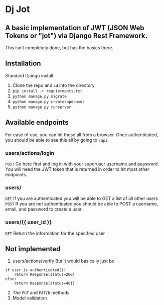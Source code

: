 # Dj Jot
## A basic implementation of JWT (JSON Web Tokens or "jot") via Django Rest Framework.

This isn't completely done, but has the basics there.

## Installation
Standard Django install:

1. Clone the repo and `cd` into the directory
2. `pip install -r requierments.txt`
3. `python manage.py migrate`
4. `python manage.py createsuperuser`
4. `python manage.py runserver`

## Available endpoints
For ease of use, you can hit these all from a browser.  Once authenticated, you should be able to see this all by going to `/api`

### users/actions/login
`POST` Go here first and log in with your superuser username and password.  You will need the JWT token that is returned in order to hit most other endpoints.

### users/
`GET` If you are authenticated you will be able to GET a list of all other users
`POST` If you are _not_ authenticated you should be able to POST a username, email, and password to create a user.

### users/{{ user_id }}
`GET` Return the information for the specified user

## Not implemented
1. users/actions/verify
But it would basically just be
```
if user.is_authenticated():
    return Response(status=200)
else:
    return Response(status=401)
```
2. The `PUT` and `PATCH` methods
3. Model validation

